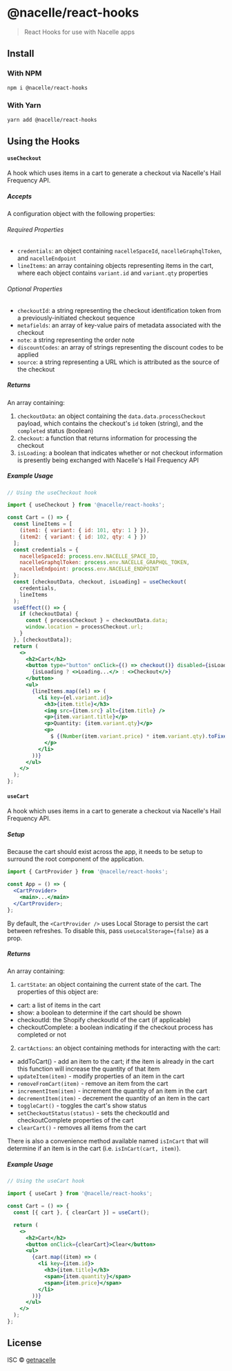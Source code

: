 # @nacelle/react-hooks

> React Hooks for use with Nacelle apps

## Install

### With NPM

```bash
npm i @nacelle/react-hooks
```

### With Yarn

```bash
yarn add @nacelle/react-hooks
```

## Using the Hooks

#### `useCheckout`

A hook which uses items in a cart to generate a checkout via Nacelle's Hail Frequency API.

##### Accepts

A configuration object with the following properties:

###### Required Properties

- `credentials`: an object containing `nacelleSpaceId`, `nacelleGraphqlToken`, and `nacelleEndpoint`
- `lineItems`: an array containing objects representing items in the cart, where each object contains `variant.id` and `variant.qty` properties

###### Optional Properties

- `checkoutId`: a string representing the checkout identification token from a previously-initiated checkout sequence
- `metafields`: an array of key-value pairs of metadata associated with the checkout
- `note`: a string representing the order note
- `discountCodes`: an array of strings representing the discount codes to be applied
- `source`: a string representing a URL which is attributed as the source of the checkout

##### Returns

An array containing:

1. `checkoutData`: an object containing the `data.data.processCheckout` payload, which contains the checkout's `id` token (string), and the `completed` status (boolean)
2. `checkout`: a function that returns information for processing the checkout
3. `isLoading`: a boolean that indicates whether or not checkout information is presently being exchanged with Nacelle's Hail Frequency API

##### Example Usage

```jsx
// Using the useCheckout hook

import { useCheckout } from '@nacelle/react-hooks';

const Cart = () => {
  const lineItems = [
    (item1: { variant: { id: 101, qty: 1 } }),
    (item2: { variant: { id: 102, qty: 4 } })
  ];
  const credentials = {
    nacelleSpaceId: process.env.NACELLE_SPACE_ID,
    nacelleGraphqlToken: process.env.NACELLE_GRAPHQL_TOKEN,
    nacelleEndpoint: process.env.NACELLE_ENDPOINT
  };
  const [checkoutData, checkout, isLoading] = useCheckout(
    credentials,
    lineItems
  );
  useEffect(() => {
    if (checkoutData) {
      const { processCheckout } = checkoutData.data;
      window.location = processCheckout.url;
    }
  }, [checkoutData]);
  return (
    <>
      <h2>Cart</h2>
      <button type="button" onClick={() => checkout()} disabled={isLoading}>
        {isLoading ? <>Loading...</> : <>Checkout</>}
      </button>
      <ul>
        {lineItems.map((el) => (
          <li key={el.variant.id}>
            <h3>{item.title}</h3>
            <img src={item.src} alt={item.title} />
            <p>{item.variant.title}</p>
            <p>Quantity: {item.variant.qty}</p>
            <p>
              $ {(Number(item.variant.price) * item.variant.qty).toFixed(2)}
            </p>
          </li>
        ))}
      </ul>
    </>
  );
};
```

#### `useCart`

A hook which uses items in a cart to generate a checkout via Nacelle's Hail Frequency API.

##### Setup

Because the cart should exist across the app, it needs to be setup to surround the root component of the application.

```jsx
import { CartProvider } from '@nacelle/react-hooks';

const App = () => {
  <CartProvider>
    <main>...</main>
  </CartProvider>;
};
```

By default, the `<CartProvider />` uses Local Storage to persist the cart between refreshes. To disable this, pass `useLocalStorage={false}` as a prop.

##### Returns

An array containing:

1. `cartState`: an object containing the current state of the cart. The properties of this object are:

- cart: a list of items in the cart
- show: a boolean to determine if the cart should be shown
- checkoutId: the Shopify checkoutId of the cart (if applicable)
- checkoutComplete: a boolean indicating if the checkout process has completed or not

2. `cartActions`: an object containing methods for interacting with the cart:

- addToCart() - add an item to the cart; if the item is already in the cart this function will increase the quantity of that item
- `updateItem(item)` - modify properties of an item in the cart
- `removeFromCart(item)` - remove an item from the cart
- `incrementItem(item)` - increment the quantity of an item in the cart
- `decrementItem(item)` - decrement the quantity of an item in the cart
- `toggleCart()` - toggles the cart's show status
- `setCheckoutStatus(status)` - sets the checkoutId and checkoutComplete properties of the cart
- `clearCart()` - removes all items from the cart

There is also a convenience method available named `isInCart` that will determine if an item is in the cart (i.e. `isInCart(cart, item)`).

##### Example Usage

```jsx
// Using the useCart hook

import { useCart } from '@nacelle/react-hooks';

const Cart = () => {
  const [{ cart }, { clearCart }] = useCart();

  return (
    <>
      <h2>Cart</h2>
      <button onClick={clearCart}>Clear</button>
      <ul>
        {cart.map((item) => (
          <li key={item.id}>
            <h3>{item.title}</h3>
            <span>{item.quantity}</span>
            <span>{item.price}</span>
          </li>
        ))}
      </ul>
    </>
  );
};
```

## License

ISC © [getnacelle](https://github.com/getnacelle)
